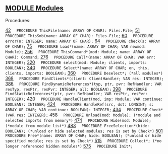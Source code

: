 
## [MODULE Modules](https://github.com/io-core/Modules/blob/main/Modules.Mod)

Procedures:

[42](https://github.com/io-core/Modules/blob/main/Modules.Mod#42) `  PROCEDURE ThisFile(name: ARRAY OF CHAR): Files.File;`
[51](https://github.com/io-core/Modules/blob/main/Modules.Mod#51) `  PROCEDURE ThisSmb(name: ARRAY OF CHAR): Files.File;`
[60](https://github.com/io-core/Modules/blob/main/Modules.Mod#60) `  PROCEDURE error(n: INTEGER; name: ARRAY OF CHAR);`
[64](https://github.com/io-core/Modules/blob/main/Modules.Mod#64) `  PROCEDURE check(s: ARRAY OF CHAR);`
[75](https://github.com/io-core/Modules/blob/main/Modules.Mod#75) `  PROCEDURE Load*(name: ARRAY OF CHAR; VAR newmod: Module);`
[256](https://github.com/io-core/Modules/blob/main/Modules.Mod#256) `  PROCEDURE ThisCommand*(mod: Module; name: ARRAY OF CHAR): Command;`
[276](https://github.com/io-core/Modules/blob/main/Modules.Mod#276) `  PROCEDURE Call*(name: ARRAY OF CHAR; VAR err: INTEGER);`
[320](https://github.com/io-core/Modules/blob/main/Modules.Mod#320) `  PROCEDURE select(mod: Module; clients, imports: BOOLEAN);`
[340](https://github.com/io-core/Modules/blob/main/Modules.Mod#340) `  PROCEDURE Select*(name: ARRAY OF CHAR; on, this, clients, imports: BOOLEAN);`
[360](https://github.com/io-core/Modules/blob/main/Modules.Mod#360) `  PROCEDURE Deselect*; (*all modules*)`
[368](https://github.com/io-core/Modules/blob/main/Modules.Mod#368) `  PROCEDURE FindClients*(client: ClientHandler; VAR res: INTEGER);`
[386](https://github.com/io-core/Modules/blob/main/Modules.Mod#386) `  PROCEDURE FindDynamicReferences*(typ, ptr, pvr: RefHandler; VAR resTyp, resPtr, resPvr: INTEGER; all: BOOLEAN);`
[398](https://github.com/io-core/Modules/blob/main/Modules.Mod#398) `  PROCEDURE FindStaticReferences*(ptr, pvr: RefHandler; VAR resPtr, resPvr: INTEGER);`
[420](https://github.com/io-core/Modules/blob/main/Modules.Mod#420) `  PROCEDURE HandleClient(mod, imp: Module; VAR continue: BOOLEAN): INTEGER;`
[424](https://github.com/io-core/Modules/blob/main/Modules.Mod#424) `  PROCEDURE HandleRef(src, dst: LONGINT; s: ARRAY OF CHAR; VAR continue: BOOLEAN): INTEGER;`
[434](https://github.com/io-core/Modules/blob/main/Modules.Mod#434) `  PROCEDURE Check*(VAR res: INTEGER);`
[458](https://github.com/io-core/Modules/blob/main/Modules.Mod#458) `  PROCEDURE Unload(mod: Module); (*module and selected imports from memory*)`
[474](https://github.com/io-core/Modules/blob/main/Modules.Mod#474) `  PROCEDURE Hide(mod: Module); (*module from module list*)`
[483](https://github.com/io-core/Modules/blob/main/Modules.Mod#483) `  PROCEDURE FreeSelection*(hide: BOOLEAN); (*unload or hide selected modules; res is set by Check*)`
[501](https://github.com/io-core/Modules/blob/main/Modules.Mod#501) `  PROCEDURE Free*(name: ARRAY OF CHAR; hide: BOOLEAN); (*unload or hide specified module; res is set by Check*)`
[515](https://github.com/io-core/Modules/blob/main/Modules.Mod#515) `  PROCEDURE Collect*; (*no longer referenced hidden modules*)`
[575](https://github.com/io-core/Modules/blob/main/Modules.Mod#575) `  PROCEDURE Init*;`
